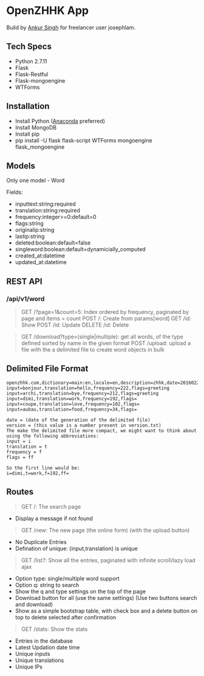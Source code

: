 # OpenZHHK App

Build by [Ankur Singh](ankur13019@iiitd.ac.in) for freelancer user josephlam.

## Tech Specs

- Python 2.7.11
- Flask
- Flask-Restful
- Flask-mongoengine
- WTForms

## Installation

- Install Python ([Anaconda](https://www.continuum.io/anaconda) preferred)
- Install MongoDB
- Install pip
- pip install -U flask flask-script WTForms mongoengine flask_mongoengine

## Models

Only one model - Word

Fields:

- inputtext:string:required
- translation:string:required
- frequency:integer>=0:default=0
- flags:string
- originalip:string
- lastip:string
- deleted:boolean:default=false
- singleword:boolean:default=dynamicially_computed
- created_at:datetime
- updated_at:datetime

## REST API

### /api/v1/word

> GET /?page=1&count=5: Index ordered by frequency, paginated by page and items = count
> POST /: Create from params[word]
> GET /id: Show
> POST /id: Update
> DELETE /id: Delete

> GET /download?type=(single|multiple): get all words, of the type defined sorted by name in the given format
> POST /upload: upload a file with the a delimited file to create word objects in bulk

## Delimited File Format

```
openzhhk.com,dictionary=main:en,locale=en,description=zhhk,date=20160224,version=47 
input=bonjour,translation=hello,frequency=222,flags=greeting
input=archi,translation=bye,frequency=212,flags=greeting
input=dimi,translation=work,frequency=192,flags=
input=coupe,translation=love,frequency=102,flags=
input=aubau,translation=food,frequency=34,flags=

date = (date of the generation of the delimited file)
version = (this value is a number present in version.txt)
The make the delimited file more compact, we might want to think about using the following abbreviations:
input = i
translation = t
frequency = f
flags = ff

So the first line would be:
i=dimi,t=work,f=192,ff=
```

## Routes

> GET /: The search page
- Display a message if not found
> GET /new: The new page (the online form) (with the upload button)
- No Duplicate Entries
- Defination of unique: (input,translation) is unique
> GET /list?: Show all the entries, paginated with infinite scroll/lazy load ajax
- Option type: single/multiple word support
- Option q: string to search
- Show the q and type settings on the top of the page
- Download button for all (use the same settings) (Use two buttons search and download)
- Show as a simple bootstrap table, with check box and a delete button on top to delete selected after confirmation
> GET /stats: Show the stats 
- Entries in the database
- Latest Updation date time
- Unique inputs
- Unique translations
- Unique IPs




